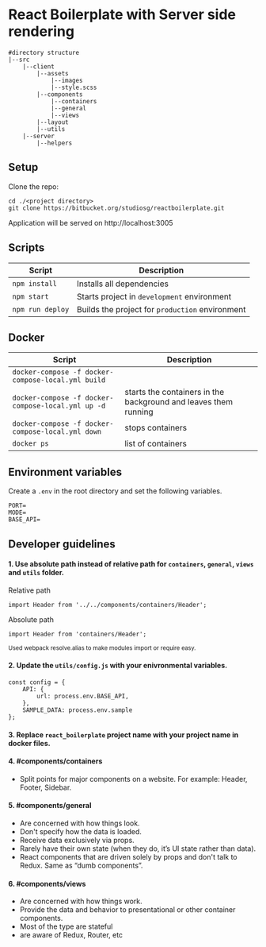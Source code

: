 # React Boilerplate with Server side rendering

```
#directory structure
|--src    
    |--client
        |--assets
            |--images
            |--style.scss
        |--components
            |--containers           
            |--general
            |--views
        |--layout
        |--utils
    |--server
        |--helpers
```

## Setup

Clone the repo:
```
cd ./<project directory>
git clone https://bitbucket.org/studiosg/reactboilerplate.git
```

Application will be served on http://localhost:3005


## Scripts

| Script           | Description                                     |
| ---------------- | ----------------------------------------------- |
| `npm install`    | Installs all dependencies                       |
| `npm start`      | Starts project in `development` environment     |
| `npm run deploy` | Builds the project for `production` environment |


## Docker 

| Script                                             | Description                                                     |
| -------------------------------------------------- | --------------------------------------------------------------- |
| `docker-compose -f docker-compose-local.yml build` |                                                                 |
| `docker-compose -f docker-compose-local.yml up -d` | starts the containers in the background and leaves them running |
| `docker-compose -f docker-compose-local.yml down`  | stops containers                                                |
| `docker ps`                                        | list of  containers                                             |


## Environment variables

Create a `.env` in the root directory and set the following variables.
```
PORT=
MODE=
BASE_API=
```


## Developer guidelines

#### 1. Use absolute path instead of relative path for `containers`, `general`, `views` and `utils` folder.
Relative path
```
import Header from '../../components/containers/Header';
```
Absolute path
```
import Header from 'containers/Header';
```
<sub>Used webpack resolve.alias to make modules import or require easy.</sup>


#### 2. Update the `utils/config.js` with your enivronmental variables.
```
const config = {
	API: {
		url: process.env.BASE_API,
	},
    SAMPLE_DATA: process.env.sample
};
```


#### 3. Replace `react_boilerplate` project name with your project name in docker files.


#### 4. #components/containers
- Split points for major components on a website. For example: Header, Footer, Sidebar.
  

#### 5. #components/general
- Are concerned with how things look.
- Don't specify how the data is loaded.
- Receive data exclusively via props.
- Rarely have their own state (when they do, it’s UI state rather than data).
- React components that are driven solely by props and don't talk to Redux. Same as “dumb components”. 

  
#### 6. #components/views
- Are concerned with how things work.
- Provide the data and behavior to presentational or other container components.
- Most of the type are stateful
- are aware of Redux, Router, etc


